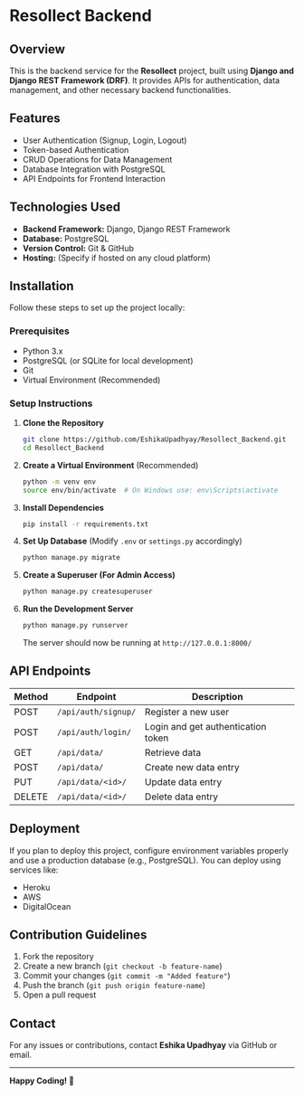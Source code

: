 
# Resollect Backend

## Overview
This is the backend service for the **Resollect** project, built using **Django and Django REST Framework (DRF)**. It provides APIs for authentication, data management, and other necessary backend functionalities.

## Features
- User Authentication (Signup, Login, Logout)
- Token-based Authentication
- CRUD Operations for Data Management
- Database Integration with PostgreSQL
- API Endpoints for Frontend Interaction

## Technologies Used
- **Backend Framework:** Django, Django REST Framework
- **Database:** PostgreSQL
- **Version Control:** Git & GitHub
- **Hosting:** (Specify if hosted on any cloud platform)

## Installation
Follow these steps to set up the project locally:

### Prerequisites
- Python 3.x
- PostgreSQL (or SQLite for local development)
- Git
- Virtual Environment (Recommended)

### Setup Instructions
1. **Clone the Repository**
   ```sh
   git clone https://github.com/EshikaUpadhyay/Resollect_Backend.git
   cd Resollect_Backend
   ```

2. **Create a Virtual Environment** (Recommended)
   ```sh
   python -m venv env
   source env/bin/activate  # On Windows use: env\Scripts\activate
   ```

3. **Install Dependencies**
   ```sh
   pip install -r requirements.txt
   ```

4. **Set Up Database** (Modify `.env` or `settings.py` accordingly)
   ```sh
   python manage.py migrate
   ```

5. **Create a Superuser (For Admin Access)**
   ```sh
   python manage.py createsuperuser
   ```

6. **Run the Development Server**
   ```sh
   python manage.py runserver
   ```
   The server should now be running at `http://127.0.0.1:8000/`

## API Endpoints
| Method | Endpoint | Description |
|--------|---------|-------------|
| POST | `/api/auth/signup/` | Register a new user |
| POST | `/api/auth/login/` | Login and get authentication token |
| GET  | `/api/data/` | Retrieve data |
| POST | `/api/data/` | Create new data entry |
| PUT  | `/api/data/<id>/` | Update data entry |
| DELETE | `/api/data/<id>/` | Delete data entry |

## Deployment
If you plan to deploy this project, configure environment variables properly and use a production database (e.g., PostgreSQL).
You can deploy using services like:
- Heroku
- AWS
- DigitalOcean

## Contribution Guidelines
1. Fork the repository
2. Create a new branch (`git checkout -b feature-name`)
3. Commit your changes (`git commit -m "Added feature"`)
4. Push the branch (`git push origin feature-name`)
5. Open a pull request

## Contact
For any issues or contributions, contact **Eshika Upadhyay** via GitHub or email.

---
**Happy Coding! 🚀**

